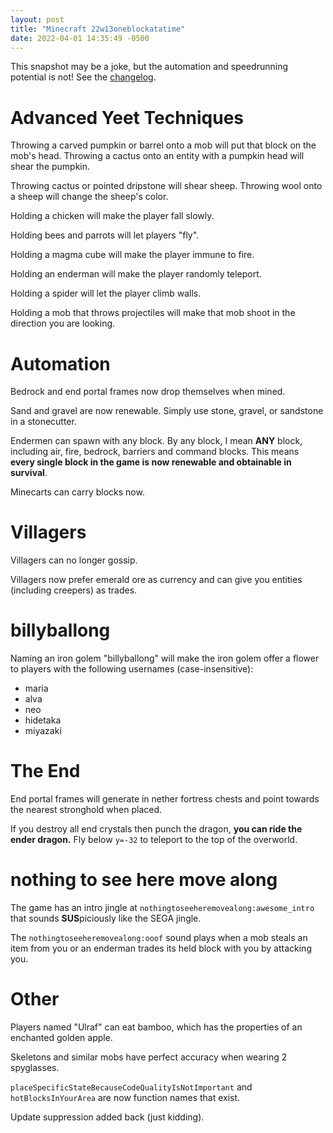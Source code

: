 ```yaml
---
layout: post
title: "Minecraft 22w13oneblockatatime"
date: 2022-04-01 14:35:49 -0500
---
```


This snapshot may be a joke, but the automation and speedrunning potential is not! See the [changelog](https://www.minecraft.net/en-us/article/mojang-studios-release-new-astonishing-update).

# Advanced Yeet Techniques

Throwing a carved pumpkin or barrel onto a mob will put that block on the mob's head. Throwing a cactus onto an entity with a pumpkin head will shear the pumpkin.

Throwing cactus or pointed dripstone will shear sheep. Throwing wool onto a sheep will change the sheep's color.

Holding a chicken will make the player fall slowly.

Holding bees and parrots will let players "fly".

Holding a magma cube will make the player immune to fire.

Holding an enderman will make the player randomly teleport.

Holding a spider will let the player climb walls.

Holding a mob that throws projectiles will make that mob shoot in the direction you are looking.

# Automation

Bedrock and end portal frames now drop themselves when mined.

Sand and gravel are now renewable. Simply use stone, gravel, or sandstone in a stonecutter.

Endermen can spawn with any block. By any block, I mean **ANY** block, including air, fire, bedrock, barriers and command blocks. This means **every single block in the game is now renewable and obtainable in survival**.

Minecarts can carry blocks now.

# Villagers

Villagers can no longer gossip.

Villagers now prefer emerald ore as currency and can give you entities (including creepers) as trades.

# billyballong

Naming an iron golem "billyballong" will make the iron golem offer a flower to players with the following usernames (case-insensitive):

- maria
- alva
- neo
- hidetaka
- miyazaki

# The End

End portal frames will generate in nether fortress chests and point towards the nearest stronghold when placed.

If you destroy all end crystals then punch the dragon, **you can ride the ender dragon.** Fly below `y=-32` to teleport to the top of the overworld.

# nothing to see here move along

The game has an intro jingle at `nothingtoseeheremovealong:awesome_intro` that sounds **SUS**piciously like the SEGA jingle.

The `nothingtoseeheremovealong:ooof` sound plays when a mob steals an item from you or an enderman trades its held block with you by attacking you.

# Other

Players named "Ulraf" can eat bamboo, which has the properties of an enchanted golden apple.

Skeletons and similar mobs have perfect accuracy when wearing 2 spyglasses.

`placeSpecificStateBecauseCodeQualityIsNotImportant` and `hotBlocksInYourArea` are now function names that exist.

Update suppression added back (just kidding).


